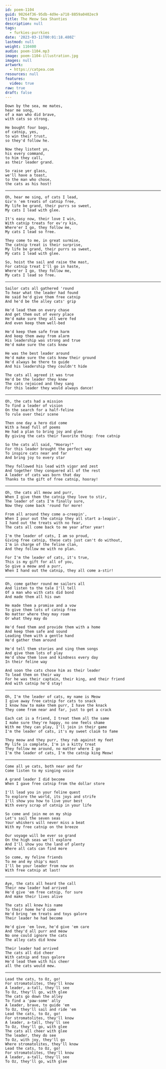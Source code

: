 ```yaml
---
id: poem-1104
guid: 98264f36-95db-4d9e-a718-8859a0402ec9
title: The Meow Sea Shanties
description: null
tags:
  - furkies-purrkies
date: '2023-03-11T00:01:18.480Z'
lastmod: null
weight: 110400
audio: poem-1104.mp3
image: poem-1104-illustration.jpg
images: null
artwork:
  - https://catpea.com
resources: null
features:
  video: true
raw: true
draft: false
---
```



    Down by the sea, me mates,
    hear me song,
    of a man who did brave,
    with cats so strong.

    He bought four bags,
    of catnip, yes,
    to win their trust,
    so they'd follow he.

    Now they listent yo,
    his every command,
    to him they call,
    as their leader grand.

    So raise yer glass,
    we'll have a toast,
    to the man who chose,
    the cats as his host!

---

    Oh, hear me sing, of cats I lead,
    Giv'n 'em treats of catnip free,
    My life be grand, their purrs so sweet,
    My cats I lead with glee.

    It's easy now, their love I win,
    With catnip treats for ev'ry kin,
    Where'er I go, they follow me,
    My cats I lead so free.

    They come to me, in great surmise,
    The catnip treat is their surprise,
    My life be grand, their purrs so sweet,
    My cats I lead with glee.

    So, hoist the sail and raise the mast,
    For catnip treat I'll go in haste,
    Where'er I go, they follow me,
    My cats I lead so free.

---

    Sailor cats all gathered 'round
    To hear what the leader had found
    He said he'd give them free catnip
    And he'd be the alley cats' grip

    He'd lead them on every chase
    And get them out of every place
    He'd make sure they all were fed
    And even keep them well-bed

    He'd keep them safe from harm
    And keep them away from alarm
    His leadership was strong and true
    He'd make sure the cats knew

    He was the best leader around
    He'd make sure the cats knew their ground
    He'd always be there to guide
    And his leadership they couldn't hide

    The cats all agreed it was true
    He'd be the leader they knew
    The cats rejoiced and they sang
    For this leader they would always dance!

---

    Oh, the cats had a mission
    To find a leader of vision
    On the search for a half-feline
    To rule over their scene

    Then one day a hero did come
    With a head full of poems
    He had a plan to bring joy and glee
    By giving the cats their favorite thing: free catnip

    So the cats all said, "Hooray!"
    For this leader brought the perfect way
    To inspire cats near and far
    And bring joy to every star

    They followed his lead with vigor and zest
    And together they conquered all of the rest
    A leader of cats was born that day
    Thanks to the gift of free catnip, hooray!

---

    Oh, the cats all meow and purr,
    When I give them the catnip they love to stir,
    The leader of cats I'm finally sure,
    Now they come back 'round for more!

    From all around they come a-creepin',
    When I pour out the catnip they all start a-leapin',
    I hand out the treats with no fear,
    The cats all come back to me year after year!

    I'm the leader of cats, I am so proud,
    Giving free catnip, these cats just can't do without,
    I'm in charge of the feline clan,
    And they follow me with no plan.

    For I'm the leader of cats, it's true,
    This is my gift for all of you,
    So give a meow and a purr,
    When I hand out the catnip, they all come a-stir!

---

    Oh, come gather round me sailors all
    And listen to the tale I'll tell
    Of a man who with cats did bond
    And made them all his own

    He made them a promise and a vow
    To give them lots of catnip free
    No matter where they may roam
    Or what they may do

    He'd feed them and provide them with a home
    And keep them safe and sound
    Leading them with a gentle hand
    He'd gather them around

    He'd tell them stories and sing them songs
    And give them lots of play
    He'd show them love and kindness every day
    In their feline way

    And soon the cats chose him as their leader
    To lead them on their way
    For he was their captain, their king, and their friend
    And with catnip he'd stay!

---

    Oh, I'm the leader of cats, my name is Meow
    I give away free catnip for cats to snack
    I know how to make them purr, I have the knack
    They come from near and far, just to get a crack

    Each cat is a friend, I treat them all the same
    I make sure they're happy, no one feels shame
    With me they can play, I'll join in their game
    I'm the leader of cats, it's my sweet claim to fame

    They meow and they purr, they rub against my feet
    My life is complete, I'm in a kitty treat
    They follow me around, no matter where I go
    I'm the leader of cats, I'm the catnip king Meow!

---

    Come all ye cats, both near and far
    Come listen to my singing voice

    A grand leader I did become
    When I gave free catnip from the dollar store

    I'll lead you in your feline quest
    To explore the world, its joys and strife
    I'll show you how to live your best
    With every scrap of catnip in your life

    So come and join me on my ship
    Let's sail the seven seas
    Your whiskers will never miss a beat
    With my free catnip on the breeze

    Our voyage will be ever so grand
    On the high seas we'll explore
    And I'll show you the land of plenty
    Where all cats can find more

    So come, my feline friends
    To me and my ship's mast
    I'll be your leader from now on
    With free catnip at last!

---

    Aye, the cats all heard the call
    Their new leader had arrived
    He'd give 'em free catnip, for sure
    And make their lives alive

    The cats all knew his name
    To their home he'd come
    He'd bring 'em treats and toys galore
    Their leader he had become

    He'd give 'em love, he'd give 'em care
    And they'd all purr and meow
    No one could ignore the cats
    The alley cats did know

    Their leader had arrived
    The cats all did cheer
    With catnip and toys galore
    He'd lead them with his cheer
    all the cats would mew.

---

    Lead the cats, to Oz, go!
    For stromatolites, they'll know
    A leader, a-tall, they'll see
    To Oz, they'll go, with glee
    The cats go down the alley
    To find a 'paw-some' ally
    A leader, brave, to guide 'em
    To Oz, they'll sail and ride 'em
    Lead the cats, to Oz, go!
    For stromatolites, they'll know
    A leader, a-tall, they'll see
    To Oz, they'll go, with glee
    The cats all cheer with glee
    The leader, they do see
    To Oz, with joy, they'll go
    Where stromatolites, they'll know
    Lead the cats, to Oz, go!
    For stromatolites, they'll know
    A leader, a-tall, they'll see
    To Oz, they'll go, with glee
